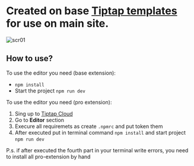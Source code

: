 # Created on base [Tiptap templates](https://tiptap.dev/) for use on main site.

![scr01](https://github.com/NeZox16/shapy-editor-tiptap/assets/112339906/5ed8274b-a6a7-4151-9206-b6eef18d8094)

## How to use?

To use the editor you need (base extension):

- `npm install`
- Start the project `npm run dev`

To use the editor you need (pro extension):

1. Sing up to [Tiptap Cloud](https://cloud.tiptap.dev/)
2.  Go to **Editor** section
3.  Execure all requiremets as create `.npmrc` and put token them
4.  After executed put in terminal command `npm install` and start project `npm run dev`

   P.s. if after executed the fourth part in your terminal write errors, you need to install all pro-extension by hand
